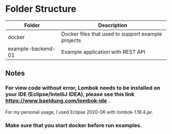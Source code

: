 # Folder Structure
Folder | Description
------------ | -------------
docker | Docker files that used to support example projects
example-backend-01 | Example application with REST API

## Notes
### For view code without error, Lombok needs to be installed on your IDE (Eclipse/IntelliJ IDEA), please see this link https://www.baeldung.com/lombok-ide .
For my personal usage, I used Eclipse 2020-06 with lombok-1.18.4.jar.
### Make sure that you start docker before run examples.
